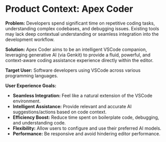 <!-- Version: 1.0 | Last Updated: 2025-07-04 -->

# Product Context: Apex Coder

**Problem:** Developers spend significant time on repetitive coding tasks, understanding complex codebases, and debugging issues. Existing tools may lack deep contextual understanding or seamless integration into the development workflow.

**Solution:** Apex Coder aims to be an intelligent VSCode companion, leveraging generative AI (via Genkit) to provide a fluid, powerful, and context-aware coding assistance experience directly within the editor.

**Target User:** Software developers using VSCode across various programming languages.

**User Experience Goals:**
- **Seamless Integration:** Feel like a natural extension of the VSCode environment.
- **Intelligent Assistance:** Provide relevant and accurate AI suggestions/actions based on code context.
- **Efficiency Boost:** Reduce time spent on boilerplate code, debugging, and understanding code.
- **Flexibility:** Allow users to configure and use their preferred AI models.
- **Performance:** Be responsive and avoid hindering editor performance.